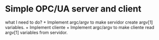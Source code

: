 # Simple OPC/UA server and client

what I need to do?
    + Implement argc/argv to make servidor create argv[1] variables.
    + Implement cliente
        + Implement argc/argv to make cliente read argv[1] variables from servidor.
